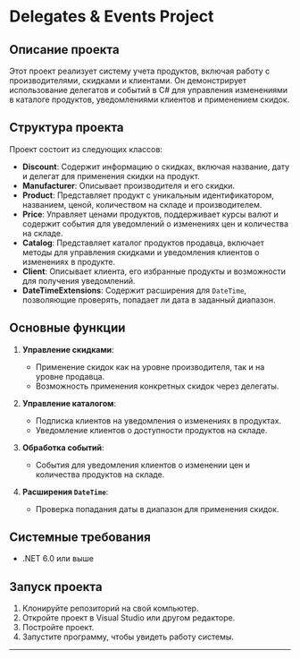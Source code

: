# Delegates & Events Project

## Описание проекта

Этот проект реализует систему учета продуктов, включая работу с производителями, скидками и клиентами. Он демонстрирует использование делегатов и событий в C# для управления изменениями в каталоге продуктов, уведомлениями клиентов и применением скидок.

## Структура проекта

Проект состоит из следующих классов:

- **Discount**: Содержит информацию о скидках, включая название, дату и делегат для применения скидки на продукт.
- **Manufacturer**: Описывает производителя и его скидки.
- **Product**: Представляет продукт с уникальным идентификатором, названием, ценой, количеством на складе и производителем.
- **Price**: Управляет ценами продуктов, поддерживает курсы валют и содержит события для уведомлений о изменениях цен и количества на складе.
- **Catalog**: Представляет каталог продуктов продавца, включает методы для управления скидками и уведомления клиентов о изменениях в продукте.
- **Client**: Описывает клиента, его избранные продукты и возможности для получения уведомлений.
- **DateTimeExtensions**: Содержит расширения для `DateTime`, позволяющие проверять, попадает ли дата в заданный диапазон.

## Основные функции

1. **Управление скидками**:
   - Применение скидок как на уровне производителя, так и на уровне продавца.
   - Возможность применения конкретных скидок через делегаты.

2. **Управление каталогом**:
   - Подписка клиентов на уведомления о изменениях в продуктах.
   - Уведомление клиентов о доступности продуктов на складе.

3. **Обработка событий**:
   - События для уведомления клиентов о изменении цен и количества продуктов на складе.

4. **Расширения `DateTime`**:
   - Проверка попадания даты в диапазон для применения скидок.

## Системные требования

- .NET 6.0 или выше

## Запуск проекта

1. Клонируйте репозиторий на свой компьютер.
2. Откройте проект в Visual Studio или другом редакторе.
3. Постройте проект.
4. Запустите программу, чтобы увидеть работу системы.

---
